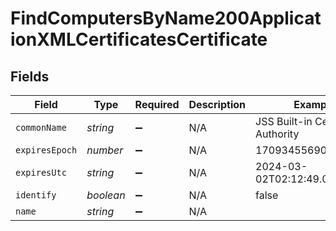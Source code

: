 # FindComputersByName200ApplicationXMLCertificatesCertificate


## Fields

| Field                              | Type                               | Required                           | Description                        | Example                            |
| ---------------------------------- | ---------------------------------- | ---------------------------------- | ---------------------------------- | ---------------------------------- |
| `commonName`                       | *string*                           | :heavy_minus_sign:                 | N/A                                | JSS Built-in Certificate Authority |
| `expiresEpoch`                     | *number*                           | :heavy_minus_sign:                 | N/A                                | 1709345569000                      |
| `expiresUtc`                       | *string*                           | :heavy_minus_sign:                 | N/A                                | 2024-03-02T02:12:49.000+0000       |
| `identify`                         | *boolean*                          | :heavy_minus_sign:                 | N/A                                | false                              |
| `name`                             | *string*                           | :heavy_minus_sign:                 | N/A                                |                                    |